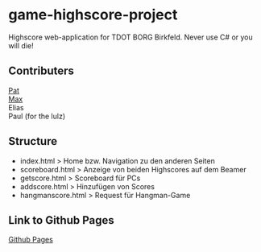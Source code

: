 # game-highscore-project
Highscore web-application for TDOT BORG Birkfeld. Never use C# or you will die!

## Contributers
[Pat](https://github.com/ThePat02)<br>
[Max](https://github.com/TheMax01)<br>
Elias<br>
Paul (for the lulz)

## Structure
+ index.html > Home bzw. Navigation zu den anderen Seiten
+ scoreboard.html > Anzeige von beiden Highscores auf dem Beamer
+ getscore.html > Scoreboard für PCs
+ addscore.html > Hinzufügen von Scores
+ hangmanscore.html > Request für Hangman-Game

## Link to Github Pages
[Github Pages](https://thepat02.github.io/game-highscore-project/)
